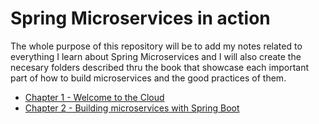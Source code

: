 # Spring Microservices in action

The whole purpose of this repository will be to add my notes related to everything I learn about Spring Microservices and I will also create the necesary folders described thru the book that showcase each important part of how to build microservices and the good practices of them.


- [Chapter 1 - Welcome to the Cloud](https://github.com/eddiarnoldo/Learn2021/blob/main/Spring%20Microservices/Chapter1.md)
- [Chapter 2 - Building microservices with Spring Boot](https://github.com/eddiarnoldo/Learn2021/blob/main/Spring%20Microservices/Chapter2.md)
